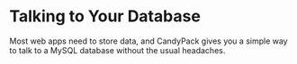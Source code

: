 # Talking to Your Database

Most web apps need to store data, and CandyPack gives you a simple way to talk to a MySQL database without the usual headaches.